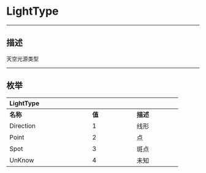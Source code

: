 # LightType

------------------------------------------------------------------------------------------
## 描述

天空光源类型

------------------------------------------------------------------------------------------
## 枚举

|<div style="width:200px">LightType</div>|<div style="width:100px"></div>|<div style="width:100px"></div>|
|:---|:---|:---|
|**名称**|**值**|**描述**|
|Direction|1|线形|
|Point|2|点|
|Spot|3|斑点|
|UnKnow|4|未知|
